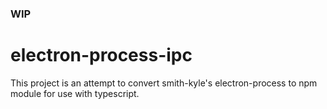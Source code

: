 ### WIP

# electron-process-ipc
This project is an attempt to convert smith-kyle's electron-process to npm module for use with typescript.
